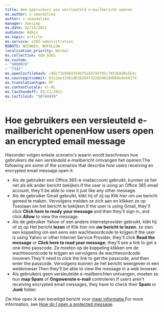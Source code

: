 ```yaml
---
title: Hoe gebruikers een versleuteld e-mailbericht openen
ms.author: v-smandalika
author: v-smandalika
manager: dansimp
ms.date: 02/24/2021
audience: Admin
ms.topic: article
ms.service: o365-administration
ROBOTS: NOINDEX, NOFOLLOW
localization_priority: Normal
ms.collection: Adm_O365
ms.custom:
- "9000078"
- "7342"
ms.openlocfilehash: c48c71b9084354bf5a56794795c7653b8d8e5b4c
ms.sourcegitcommit: 6312ee31561db36104f32282d019d069ede69174
ms.translationtype: MT
ms.contentlocale: nl-NL
ms.lasthandoff: 03/11/2021
ms.locfileid: "50744459"
---
```

# <a name="how-users-open-an-encrypted-email-message"></a><span data-ttu-id="9588a-102">Hoe gebruikers een versleuteld e-mailbericht openen</span><span class="sxs-lookup"><span data-stu-id="9588a-102">How users open an encrypted email message</span></span>

<span data-ttu-id="9588a-103">Hieronder volgen enkele scenario's waarin wordt beschreven hoe gebruikers die een versleuteld e-mailbericht ontvangen het openen:</span><span class="sxs-lookup"><span data-stu-id="9588a-103">The following are some of the scenarios that describe how users receiving an encrypted email message open it:</span></span>

- <span data-ttu-id="9588a-104">Als de gebruiker een Office 365-e-mailaccount gebruikt, kunnen ze het net als elk ander bericht bekijken.</span><span class="sxs-lookup"><span data-stu-id="9588a-104">If the user is using an Office 365 email account, they'll be able to view it just like any other message.</span></span>
- <span data-ttu-id="9588a-105">Als de gebruiker Gmail gebruikt,  klikt hij of zij op Klik hier om  uw bericht gereed te maken. Vervolgens melden ze zich aan en klikken ze op Toestaan om het bericht te bekijken.</span><span class="sxs-lookup"><span data-stu-id="9588a-105">If the user is using Gmail, they'll click **Click here to ready your message** and then they'll sign in, and click **Allow** to view the message.</span></span>
- <span data-ttu-id="9588a-106">Als de gebruiker Yahoo of een andere internetprovider gebruikt, klikt hij of zij op Het bericht **lezen** of Klik hier om **uw bericht te lezen.** ze zien een koppeling om een eens een wachtwoordcode te krijgen.</span><span class="sxs-lookup"><span data-stu-id="9588a-106">If the user is using Yahoo or other Internet Service Provider, they'll click **Read the message** or **Click here to read your message**; they'll see a link to get a one-time passcode.</span></span> <span data-ttu-id="9588a-107">Ze moeten op de koppeling klikken om de wachtwoordcode te krijgen en vervolgens de wachtwoordcode invoeren.</span><span class="sxs-lookup"><span data-stu-id="9588a-107">They'll need to click the link to get the passcode, and then enter the passcode.</span></span> <span data-ttu-id="9588a-108">Vervolgens kunnen ze het bericht weergeven in een webbrowser.</span><span class="sxs-lookup"><span data-stu-id="9588a-108">Then they'll be able to view the message in a web browser.</span></span>
- <span data-ttu-id="9588a-109">Als gebruikers geen versleutelde e-mailberichten ontvangen, moeten ze hun **map Spam** of **Ongewenste e-mail** controleren.</span><span class="sxs-lookup"><span data-stu-id="9588a-109">If users aren't receiving encrypted email messages, they have to check their **Spam** or **Junk** folder.</span></span>

<span data-ttu-id="9588a-110">Zie Hoe open ik een beveiligd bericht voor [meer informatie.](https://support.microsoft.com/topic/how-do-i-open-a-protected-message-1157a286-8ecc-4b1e-ac43-2a608fbf3098)</span><span class="sxs-lookup"><span data-stu-id="9588a-110">For more information, see [How do I open a protected message](https://support.microsoft.com/topic/how-do-i-open-a-protected-message-1157a286-8ecc-4b1e-ac43-2a608fbf3098).</span></span>